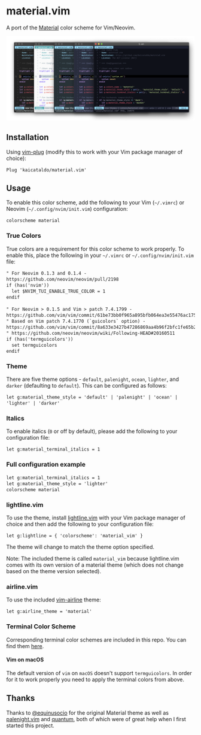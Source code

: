 # material.vim

A port of the [Material](https://material-theme.site) color scheme for Vim/Neovim.

![](https://raw.githubusercontent.com/kaicataldo/material.vim/master/screenshots/material-all-variants.png)

## Installation

Using [vim-plug](https://github.com/junegunn/vim-plug) (modify this to work with your Vim package manager of choice):

```vim
Plug 'kaicataldo/material.vim'
```

## Usage

To enable this color scheme, add the following to your Vim (`~/.vimrc`) or Neovim (`~/.config/nvim/init.vim`) configuration:

```vim
colorscheme material
```

### True Colors

True colors are a requirement for this color scheme to work properly. To enable this, place the following in your `~/.vimrc` or `~/.config/nvim/init.vim` file:

```vim
" For Neovim 0.1.3 and 0.1.4 - https://github.com/neovim/neovim/pull/2198
if (has('nvim'))
  let $NVIM_TUI_ENABLE_TRUE_COLOR = 1
endif

" For Neovim > 0.1.5 and Vim > patch 7.4.1799 - https://github.com/vim/vim/commit/61be73bb0f965a895bfb064ea3e55476ac175162
" Based on Vim patch 7.4.1770 (`guicolors` option) - https://github.com/vim/vim/commit/8a633e3427b47286869aa4b96f2bfc1fe65b25cd
" https://github.com/neovim/neovim/wiki/Following-HEAD#20160511
if (has('termguicolors'))
  set termguicolors
endif
```

### Theme

There are five theme options - `default`, `palenight`, `ocean`, `lighter`, and `darker` (defaulting to `default`). This can be configured as follows:

```vim
let g:material_theme_style = 'default' | 'palenight' | 'ocean' | 'lighter' | 'darker'
```

### Italics

To enable italics (`0` or off by default), please add the following to your configuration file:

```vim
let g:material_terminal_italics = 1
```

### Full configuration example

```vim
let g:material_terminal_italics = 1
let g:material_theme_style = 'lighter'
colorscheme material
```

### lightline.vim

To use the theme, install [lightline.vim](https://github.com/itchyny/lightline.vim) with your Vim package manager of choice and then add the following to your configuration file:

```vim
let g:lightline = { 'colorscheme': 'material_vim' }
```

The theme will change to match the theme option specified.

Note: The included theme is called `material_vim` because lightline.vim comes with its own version of a material theme (which does not change based on the theme version selected).

### airline.vim

To use the included [vim-airline](https://github.com/vim-airline/vim-airline) theme:

```vim
let g:airline_theme = 'material'
```

### Terminal Color Scheme

Corresponding terminal color schemes are included in this repo. You can find them [here](https://github.com/kaicataldo/material.vim/tree/master/terminal-colors/).

#### Vim on macOS

The default version of `vim` on `macOS` doesn't support `termguicolors`. In order for it to work properly you need to apply the terminal colors from above.

## Thanks

Thanks to [@equinusocio](https://github.com/equinusocio) for the original Material theme as well as [palenight.vim](https://github.com/drewtempelmeyer/palenight.vim) and [quantum](https://github.com/tyrannicaltoucan/vim-quantum), both of which were of great help when I first started this project.
